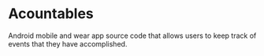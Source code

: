 # Acountables
Android mobile and wear app source code that allows users to keep track of events that they have accomplished.
